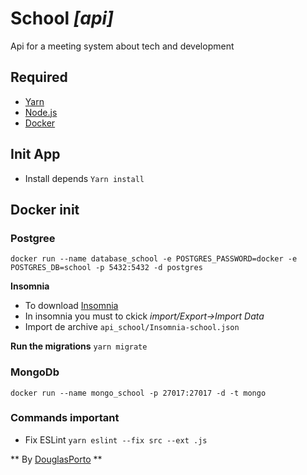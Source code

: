 # School _[api]_

Api for a meeting system about tech and development

## Required

- [Yarn](https://yarnpkg.com/lang/en/)
- [Node.js](https://nodejs.org/en/)
- [Docker](https://www.docker.com/)


## Init App
- Install depends
  `Yarn install`

## Docker init

### Postgree
`docker run --name database_school -e POSTGRES_PASSWORD=docker -e POSTGRES_DB=school -p 5432:5432 -d postgres`

**__Insomnia__**
 - To download [Insomnia](https://insomnia.rest/)
 - In insomnia you must to ckick *import/Export->Import Data*
 - Import de archive `api_school/Insomnia-school.json`

**__Run the migrations__**
  `yarn migrate`


### MongoDb
`docker run --name mongo_school -p 27017:27017 -d -t mongo`

### Commands important

 - Fix ESLint `yarn eslint --fix src --ext .js`


** By [DouglasPorto](http://douglasporto.com.br) **

